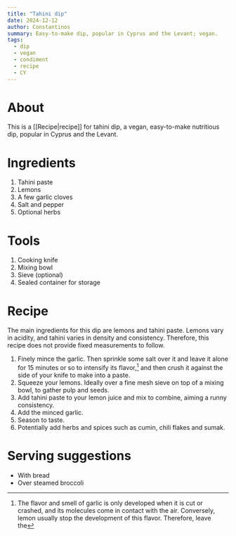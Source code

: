 ```yaml
---
title: "Tahini dip"
date: 2024-12-12
author: Constantinos 
summary: Easy-to-make dip, popular in Cyprus and the Levant; vegan.  
tags:
  - dip
  - vegan
  - condiment
  - recipe
  - CY
---
```

# About
This is a [[Recipe|recipe]] for tahini dip, a vegan, easy-to-make nutritious dip, popular in Cyprus and the Levant.   
# Ingredients 
1. Tahini paste 
2. Lemons 
3. A few garlic cloves  
4. Salt and pepper 
5. Optional herbs 
# Tools 
1. Cooking knife 
2. Mixing bowl 
3. Sieve (optional)
4. Sealed container for storage
# Recipe 

The main ingredients for this dip are lemons and tahini paste. Lemons vary in acidity, and tahini varies in density and consistency. 
Therefore, this recipe does not provide fixed measurements to follow.    

1. Finely mince the garlic. Then sprinkle some salt over it and leave it alone for 15 minutes or so to intensify its flavor,[^note] and then crush it against the side of your knife to make into a paste. 
2. Squeeze your lemons. Ideally over a fine mesh sieve on top of a mixing bowl, to gather pulp and seeds. 
3. Add tahini paste to your lemon juice and mix to combine, aiming a runny consistency.  
4. Add the minced garlic. 
5. Season to taste. 
6. Potentially add herbs and spices such as cumin, chili flakes and sumak. 


[^note]: The flavor and smell of garlic is only developed when it is cut or crashed, and its molecules come in contact with the air. Conversely, lemon usually stop the development of this flavor. Therefore, leave the 

# Serving suggestions 

- With bread  
- Over steamed broccoli 

